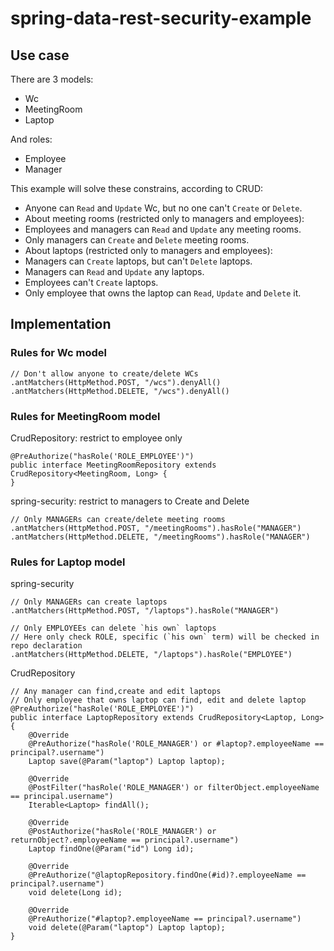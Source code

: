 # spring-data-rest-security-example
## Use case
There are 3 models:
- Wc
- MeetingRoom
- Laptop

And roles:
- Employee
- Manager

This example will solve these constrains, according to CRUD:
- Anyone can `Read` and `Update` Wc, but no one can't `Create` or `Delete`.
- About meeting rooms (restricted only to managers and employees):
 - Employees and managers can `Read` and `Update` any meeting rooms.
 - Only managers can `Create` and `Delete` meeting rooms.
- About laptops (restricted only to managers and employees):
 - Managers can `Create` laptops, but can't `Delete` laptops.
 - Managers can `Read` and `Update` any laptops.
 - Employees can't `Create` laptops.
 - Only employee that owns the laptop can `Read`, `Update` and `Delete` it.

## Implementation

### Rules for Wc model
```
// Don't allow anyone to create/delete WCs
.antMatchers(HttpMethod.POST, "/wcs").denyAll()
.antMatchers(HttpMethod.DELETE, "/wcs").denyAll()
```

### Rules for MeetingRoom model

CrudRepository: restrict to employee only
```
@PreAuthorize("hasRole('ROLE_EMPLOYEE')")
public interface MeetingRoomRepository extends CrudRepository<MeetingRoom, Long> {
}
```

spring-security: restrict to managers to Create and Delete
```
// Only MANAGERs can create/delete meeting rooms
.antMatchers(HttpMethod.POST, "/meetingRooms").hasRole("MANAGER")
.antMatchers(HttpMethod.DELETE, "/meetingRooms").hasRole("MANAGER")
```

### Rules for Laptop model

spring-security
```
// Only MANAGERs can create laptops
.antMatchers(HttpMethod.POST, "/laptops").hasRole("MANAGER")

// Only EMPLOYEEs can delete `his own` laptops
// Here only check ROLE, specific (`his own` term) will be checked in repo declaration
.antMatchers(HttpMethod.DELETE, "/laptops").hasRole("EMPLOYEE")
```

CrudRepository
```
// Any manager can find,create and edit laptops
// Only employee that owns laptop can find, edit and delete laptop
@PreAuthorize("hasRole('ROLE_EMPLOYEE')")
public interface LaptopRepository extends CrudRepository<Laptop, Long> {
    @Override
    @PreAuthorize("hasRole('ROLE_MANAGER') or #laptop?.employeeName == principal?.username")
    Laptop save(@Param("laptop") Laptop laptop);

    @Override
    @PostFilter("hasRole('ROLE_MANAGER') or filterObject.employeeName == principal.username")
    Iterable<Laptop> findAll();

    @Override
    @PostAuthorize("hasRole('ROLE_MANAGER') or returnObject?.employeeName == principal?.username")
    Laptop findOne(@Param("id") Long id);

    @Override
    @PreAuthorize("@laptopRepository.findOne(#id)?.employeeName == principal?.username")
    void delete(Long id);

    @Override
    @PreAuthorize("#laptop?.employeeName == principal?.username")
    void delete(@Param("laptop") Laptop laptop);
}
```
